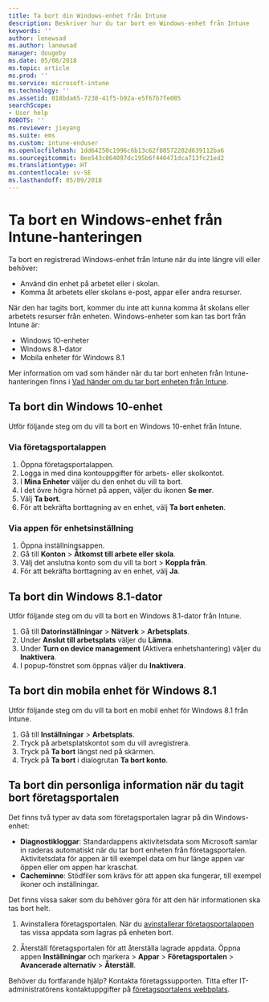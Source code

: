 ```yaml
---
title: Ta bort din Windows-enhet från Intune
description: Beskriver hur du tar bort en Windows-enhet från Intune
keywords: ''
author: lenewsad
ms.author: lanewsad
manager: dougeby
ms.date: 05/08/2018
ms.topic: article
ms.prod: ''
ms.service: microsoft-intune
ms.technology: ''
ms.assetid: 018bda65-7238-41f5-b92a-e5f67b7fe085
searchScope:
- User help
ROBOTS: ''
ms.reviewer: jieyang
ms.suite: ems
ms.custom: intune-enduser
ms.openlocfilehash: 1dd64250c1996c6b13c62f80572282d639112ba6
ms.sourcegitcommit: 8ee543c864097dc195b6f440471dca713fc21ed2
ms.translationtype: HT
ms.contentlocale: sv-SE
ms.lasthandoff: 05/09/2018
---
```

# <a name="remove-your-windows-device-from-intune-management"></a>Ta bort en Windows-enhet från Intune-hanteringen

Ta bort en registrerad Windows-enhet från Intune när du inte längre vill eller behöver:  
* Använd din enhet på arbetet eller i skolan. 
* Komma åt arbetets eller skolans e-post, appar eller andra resurser.

När den har tagits bort, kommer du inte att kunna komma åt skolans eller arbetets resurser från enheten. Windows-enheter som kan tas bort från Intune är:  
* Windows 10-enheter 
* Windows 8.1-dator
* Mobila enheter för Windows 8.1
 
Mer information om vad som händer när du tar bort enheten från Intune-hanteringen finns i [Vad händer om du tar bort enheten från Intune](what-happens-if-you-unenroll-your-device-from-intune-windows.md).

## <a name="remove-your-windows-10-device"></a>Ta bort din Windows 10-enhet
Utför följande steg om du vill ta bort en Windows 10-enhet från Intune.

### <a name="via-the-company-portal-app"></a>Via företagsportalappen

1. Öppna företagsportalappen.
2. Logga in med dina kontouppgifter för arbets- eller skolkontot.
3. I **Mina Enheter** väljer du den enhet du vill ta bort.
4. I det övre högra hörnet på appen, väljer du ikonen **Se mer**.
5. Välj **Ta bort**. 
6. För att bekräfta borttagning av en enhet, välj **Ta bort enheten**.

### <a name="via-device-settings-app"></a>Via appen för enhetsinställning
1. Öppna inställningsappen. 
2. Gå till **Konton** > **Åtkomst till arbete eller skola**.
3. Välj det anslutna konto som du vill ta bort > **Koppla från**.
4. För att bekräfta borttagning av en enhet, välj **Ja**.

## <a name="remove-your-windows-81-computer"></a>Ta bort din Windows 8.1-dator
Utför följande steg om du vill ta bort en Windows 8.1-dator från Intune.

1.  Gå till **Datorinställningar** > **Nätverk** > **Arbetsplats**.
2.  Under **Anslut till arbetsplats** väljer du **Lämna**.
3.  Under **Turn on device management** (Aktivera enhetshantering) väljer du **Inaktivera**.
4.  I popup-fönstret som öppnas väljer du **Inaktivera**.

## <a name="remove-your-windows-81-mobile-device"></a>Ta bort din mobila enhet för Windows 8.1
Utför följande steg om du vill ta bort en mobil enhet för Windows 8.1 från Intune.

1.  Gå till **Inställningar** > **Arbetsplats**.
2.  Tryck på arbetsplatskontot som du vill avregistrera.
3.  Tryck på **Ta bort** längst ned på skärmen.
4.  Tryck på **Ta bort** i dialogrutan **Ta bort konto**.  
## <a name="removing-your-personal-information-after-removing-the-company-portal"></a>Ta bort din personliga information när du tagit bort företagsportalen
Det finns två typer av data som företagsportalen lagrar på din Windows-enhet:

-   **Diagnostikloggar**: Standardappens aktivitetsdata som Microsoft samlar in raderas automatiskt när du tar bort enheten från företagsportalen. Aktivitetsdata för appen är till exempel data om hur länge appen var öppen eller om appen har kraschat.
-   **Cacheminne**: Stödfiler som krävs för att appen ska fungerar, till exempel ikoner och inställningar.

Det finns vissa saker som du behöver göra för att den här informationen ska tas bort helt.

1. Avinstallera företagsportalen. När du [avinstallerar företagsportalappen](https://support.microsoft.com/help/4028003/windows-10-uninstall-apps-and-programs) tas vissa appdata som lagras på enheten bort.  

2. Återställ företagsportalen för att återställa lagrade appdata. Öppna appen **Inställningar** och markera > **Appar** > **Företagsportalen** > **Avancerade alternativ**  >  **Återställ**. 

Behöver du fortfarande hjälp? Kontakta företagssupporten. Titta efter IT-administratörens kontaktuppgifter på [företagsportalens webbplats](https://portal.manage.microsoft.com#HelpDeskDialog).